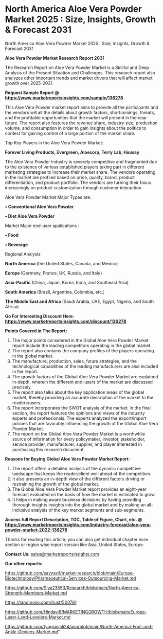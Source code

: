 # North America Aloe Vera Powder Market 2025 : Size, Insights, Growth & Forecast 2031
North America Aloe Vera Powder Market 2025 : Size, Insights, Growth & Forecast 2031

<strong>Aloe Vera Powder Market Research Report 2031</strong>

The Research Report on Aloe Vera Powder Market is a Skillful and Deep Analysis of the Present Situation and Challenges. This research report also analyzes other important trends and market drivers that will affect market growth over 2025-2031.

<strong>Request Sample Report @ <a href=https://www.marketreportsinsights.com/sample/136278>https://www.marketreportsinsights.com/sample/136278</a></strong>

This Aloe Vera Powder market report aims to provide all the participants and the vendors will all the details about growth factors, shortcomings, threats, and the profitable opportunities that the market will present in the near future. The report also features the revenue share, industry size, production volume, and consumption in order to gain insights about the politics to contest for gaining control of a large portion of the market share.

Top Key Players in the Aloe Vera Powder Market:

<strong>Forever Living Products, Evergreen, Aloecorp, Terry Lab, Houssy</strong>

The Aloe Vera Powder Industry is severely competitive and fragmented due to the existence of various established players taking part in different marketing strategies to increase their market share. The vendors operating in the market are profiled based on price, quality, brand, product differentiation, and product portfolio. The vendors are turning their focus increasingly on product customization through customer interaction.

Aloe Vera Powder Market Major Types are:

<strong>• Conventional Aloe Vera Powder

• Diet Aloe Vera Powder</strong>

Market Major end-user applications :

<strong>• Food

• Beverage</strong>

Regional Analysis

</u><strong><b>North America</b></strong> (the United States, Canada, and Mexico)

<strong><b>Europe </b></strong>(Germany, France, UK, Russia, and Italy)

<strong><b>Asia-Pacific</b></strong> (China, Japan, Korea, India, and Southeast Asia)

<strong><b>South America</b></strong> (Brazil, Argentina, Colombia, etc.)

<strong><b>The Middle East and Africa</b></strong> (Saudi Arabia, UAE, Egypt, Nigeria, and South Africa)

<strong>Go For Interesting Discount Here: <a href=https://www.marketreportsinsights.com/discount/136278>https://www.marketreportsinsights.com/discount/136278</a></strong>

<strong>Points Covered in The Report:</strong>
<ol>
  <li>The major points considered in the Global Aloe Vera Powder Market report include the leading competitors operating in the global market.</li>
  <li>The report also contains the company profiles of the players operating in the global market.</li>
  <li>The manufacture, production, sales, future strategies, and the technological capabilities of the leading manufacturers are also included in the report.</li>
  <li>The growth factors of the Global Aloe Vera Powder Market are explained in-depth, wherein the different end-users of the market are discussed precisely.</li>
  <li>The report also talks about the key application areas of the global market, thereby providing an accurate description of the market to the readers/users.</li>
  <li>The report incorporates the SWOT analysis of the market. In the final section, the report features the opinions and views of the industry experts and professionals. The experts analyzed the export/import policies that are favorably influencing the growth of the Global Aloe Vera Powder Market.</li>
  <li>The report on the Global Aloe Vera Powder Market is a worthwhile source of information for every policymaker, investor, stakeholder, service provider, manufacturer, supplier, and player interested in purchasing this research document.</li>
</ol>
<strong>Reasons for Buying Global Aloe Vera Powder Market Report:</strong>

<ol>
  <li>The report offers a detailed analysis of the dynamic competitive landscape that keeps the reader/client well ahead of the competitors.</li>
  <li>It also presents an in-depth view of the different factors driving or restraining the growth of the global market.</li>
  <li>The Global Aloe Vera Powder Market report provides an eight-year forecast evaluated on the basis of how the market is estimated to grow.</li>
  <li>It helps in making aware business decisions by having providing thorough insights insights into the global market and by making an all-inclusive analysis of the key market segments and sub-segments.</li>
</ol>
<strong>Access full Report Description, TOC, Table of Figure, Chart, etc. @ <a href=https://www.marketreportsinsights.com/industry-forecast/aloe-vera-powder-market-2022-136278>https://www.marketreportsinsights.com/industry-forecast/aloe-vera-powder-market-2022-136278</a></strong>


Thanks for reading this article; you can also get individual chapter wise section or region wise report version like Asia, United States, Europe.

<strong>Contact Us:</strong>
sales@marketreportsinsights.com

<strong>Our other reports:</strong>

<a href=https://github.com/sayysaif/market-research/blob/main/Europe-Biotechnology/Pharmaceutical-Services-Outsourcing-Market.md>https://github.com/sayysaif/market-research/blob/main/Europe-Biotechnology/Pharmaceutical-Services-Outsourcing-Market.md</a>

<a href=https://github.com/Siya23553/Research/blob/main/North-America-Strength-Members-Market.md>https://github.com/Siya23553/Research/blob/main/North-America-Strength-Members-Market.md</a>

<a href=https://tanomuno.com/illust/500791>https://tanomuno.com/illust/500791</a>

<a href=https://github.com/Hindavi8/MARKETINGGROWTH/blob/main/Europe-Laser-Land-Levelers-Market.md>https://github.com/Hindavi8/MARKETINGGROWTH/blob/main/Europe-Laser-Land-Levelers-Market.md</a>

<a href=https://github.com/tyagianjali24/aaa/blob/main/North-America-Foot-and-Ankle-Devices-Market.md>https://github.com/tyagianjali24/aaa/blob/main/North-America-Foot-and-Ankle-Devices-Market.md</a>"

